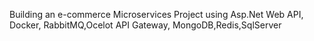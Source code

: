 Building an e-commerce Microservices Project using Asp.Net Web API, Docker, RabbitMQ,Ocelot API Gateway, MongoDB,Redis,SqlServer
